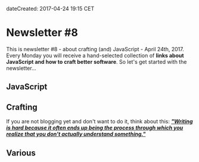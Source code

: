 dateCreated: 2017-04-24 19:15 CET

# Newsletter #8

This is newsletter #8 - about crafting (and) JavaScript - April 24th, 2017. Every Monday you will receive a hand-selected collection of **links about JavaScript and how to craft better software**.
So let's get started with the newsletter...

## JavaScript

## Crafting

If you are not blogging yet and don't want to do it, think about this: ***["Writing is hard because it often ends up being the process through which you realize that you don't actually understand something."][writing-tweet]***

[writing-tweet]: https://twitter.com/sean_a_rose/status/856191267679502336

## Various
